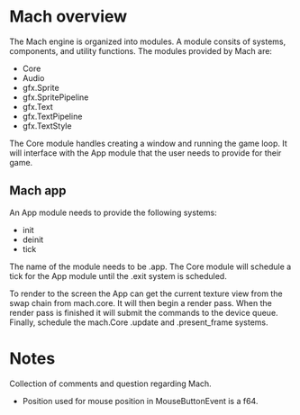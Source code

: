# Mach overview
The Mach engine is organized into modules. A module consits of systems, components, and utility functions. The modules provided by Mach are:
* Core
* Audio
* gfx.Sprite
* gfx.SpritePipeline
* gfx.Text
* gfx.TextPipeline
* gfx.TextStyle

The Core module handles creating a window and running the game loop. It will interface with the App module that the user needs to provide for their game.

## Mach app
An App module needs to provide the following systems:
* init
* deinit
* tick

The name of the module needs to be .app. The Core module will schedule a tick for the App module until the .exit system is scheduled.

To render to the screen the App can get the current texture view from the swap chain from mach.core. It will then begin a render pass. When the render pass is finished it will submit the commands to the device queue. Finally, schedule the mach.Core .update and .present_frame systems.

# Notes 
Collection of comments and question regarding Mach.

* Position used for mouse position in MouseButtonEvent is a f64.

